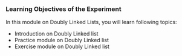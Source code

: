 ### Learning Objectives of the Experiment

In this module on Doubly Linked Lists, you will learn following topics:

   - Introduction on Doubly Linked list
   - Practice module on Doubly Linked list
   - Exercise module on Doubly Linked list

